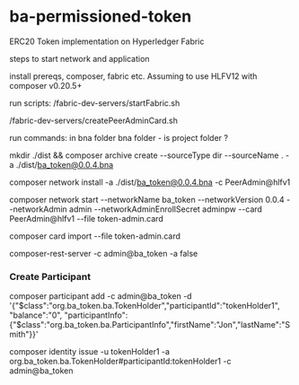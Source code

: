 # ba-permissioned-token
ERC20 Token implementation on Hyperledger Fabric

steps to start network and application

 install prereqs, composer, fabric etc.
 Assuming to use HLFV12 with composer v0.20.5+

 run scripts:
 /fabric-dev-servers/startFabric.sh

 /fabric-dev-servers/createPeerAdminCard.sh


 run commands: in bna folder 
    bna folder - is project folder ? 

 mkdir ./dist && composer archive create --sourceType dir --sourceName . -a ./dist/ba_token@0.0.4.bna

 composer network install -a ./dist/ba_token@0.0.4.bna -c PeerAdmin@hlfv1
 
composer network start --networkName ba_token --networkVersion 0.0.4 --networkAdmin admin --networkAdminEnrollSecret adminpw --card PeerAdmin@hlfv1 --file token-admin.card

composer card import --file token-admin.card

composer-rest-server -c admin@ba_token -a false

### Create Participant

 composer participant add -c admin@ba_token -d '{"$class":"org.ba_token.ba.TokenHolder","participantId":"tokenHolder1", "balance":"0", "participantInfo":{"$class":"org.ba_token.ba.ParticipantInfo","firstName":"Jon","lastName":"Smith"}}'

composer identity issue -u tokenHolder1 -a org.ba_token.ba.TokenHolder#participantId:tokenHolder1 -c admin@ba_token